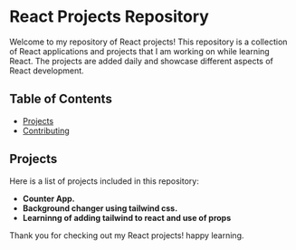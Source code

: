 # React Projects Repository

Welcome to my repository of React projects! This repository is a collection of React applications and projects that I am working on while learning React. The projects are added daily and showcase different aspects of React development.

## Table of Contents

- [Projects](#projects)
- [Contributing](#contributing)

## Projects
Here is a list of projects included in this repository:

- **Counter App.**
- **Background changer using tailwind css.**
- **Learninng of adding tailwind to react and use of props**


Thank you for checking out my React projects!
happy learning.
